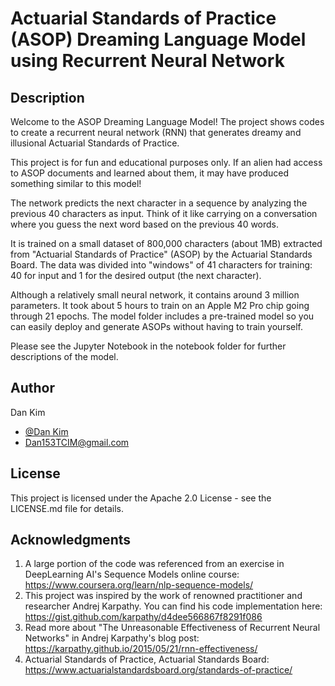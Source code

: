 # Actuarial Standards of Practice (ASOP) Dreaming Language Model using Recurrent Neural Network

## Description

Welcome to the ASOP Dreaming Language Model! 
The project shows codes to create a recurrent neural network (RNN) that generates dreamy and illusional Actuarial Standards of Practice.

This project is for fun and educational purposes only. If an alien had access to ASOP documents and learned about them, it may have produced something similar to this model!

The network predicts the next character in a sequence by analyzing the previous 40 characters as input. Think of it like carrying on a conversation where you guess the next word based on the previous 40 words.

It is trained on a small dataset of 800,000 characters (about 1MB) extracted from "Actuarial Standards of Practice" (ASOP) by the Actuarial Standards Board. The data was divided into "windows" of 41 characters for training: 40 for input and 1 for the desired output (the next character).

Although a relatively small neural network, it contains around 3 million parameters. It took about 5 hours to train on an Apple M2 Pro chip going through 21 epochs. The model folder includes a pre-trained model so you can easily deploy and generate ASOPs without having to train yourself.

Please see the Jupyter Notebook in the notebook folder for further descriptions of the model.

## Author
Dan Kim 

- [@Dan Kim](https://github.com/DanTCIM)
- Dan153TCIM@gmail.com

## License

This project is licensed under the Apache 2.0 License - see the LICENSE.md file for details.

## Acknowledgments

1. A large portion of the code was referenced from an exercise in DeepLearning AI's Sequence Models online course: https://www.coursera.org/learn/nlp-sequence-models/
2. This project was inspired by the work of renowned practitioner and researcher Andrej Karpathy. You can find his code implementation here: https://gist.github.com/karpathy/d4dee566867f8291f086
3. Read more about "The Unreasonable Effectiveness of Recurrent Neural Networks" in Andrej Karpathy's blog post: https://karpathy.github.io/2015/05/21/rnn-effectiveness/
4. Actuarial Standards of Practice, Actuarial Standards Board: https://www.actuarialstandardsboard.org/standards-of-practice/
